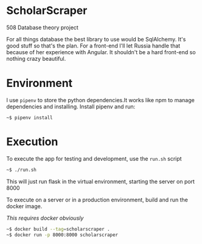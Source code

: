 # ScholarScraper
508 Database theory project

For all things database the best library to use would be SqlAlchemy.
It's good stuff so that's the plan. For a front-end I'll let Russia handle that because of her experience with Angular. 
It shouldn't be a hard front-end so nothing crazy beautiful. 

# Environment

I use `pipenv` to store the python dependencies.It works like npm to manage dependencies and installing.
Install pipenv and run:
```
~$ pipenv install
```

# Execution

To execute the app for testing and development, use the `run.sh` script

```sh
~$ ./run.sh
```
This will just run flask in the virtual environment, starting the server on port 8000


To execute on a server or in a production environment, build and run the docker image.

 *This requires docker obviously*

```sh
~$ docker build --tag=scholarscraper . 
~$ docker run -p 8000:8000 scholarscraper
```


